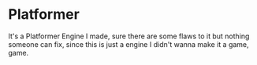 # Platformer
It's a Platformer Engine I made, sure there are some flaws to it but nothing someone can fix, since this is just a engine I didn't wanna make it a game, game.
